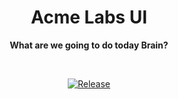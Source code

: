 <h1 align="center">Acme Labs UI</h1>
<p align="center">
  <strong>What are we going to do today Brain?</strong>
</p>

&nbsp;

<div align="center">

[![Release](https://github.com/loriensleafs/acme-labs-ui/actions/workflows/release.yml/badge.svg)](https://github.com/loriensleafs/acme-labs-ui/actions/workflows/release.yml)

</div>

